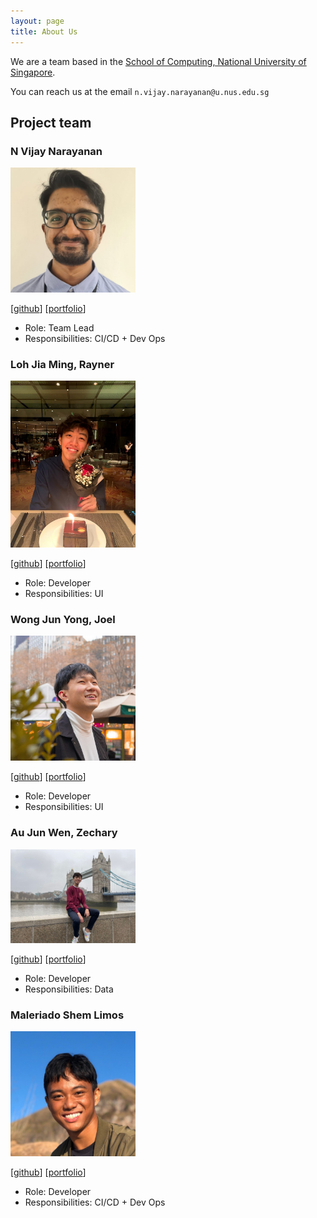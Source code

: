 ```yaml
---
layout: page
title: About Us
---
```


We are a team based in the [School of Computing, National University of Singapore](http://www.comp.nus.edu.sg).

You can reach us at the email `n.vijay.narayanan@u.nus.edu.sg`

## Project team

### N Vijay Narayanan

<img src="images/myc37.png" width="200px">

[[github](http://github.com/myc37)]
[[portfolio](team/myc37.md)]

* Role: Team Lead
* Responsibilities: CI/CD + Dev Ops

### Loh Jia Ming, Rayner

<img src="images/raynerljm.png" width="200px">

[[github](http://github.com/raynerljm)] [[portfolio](team/myc37.md)]

* Role: Developer
* Responsibilities: UI

### Wong Jun Yong, Joel

<img src="images/joelwongjy.png" width="200px">

[[github](http://github.com/joelwongjy)]
[[portfolio](team/joelwongjy.md)]

* Role: Developer
* Responsibilities: UI

### Au Jun Wen, Zechary

<img src="images/zechajw.png" width="200px">

[[github](http://github.com/zechajw)]
[[portfolio](team/zechajw.md)]

* Role: Developer
* Responsibilities: Data

### Maleriado Shem Limos

<img src="images/sheimoria.png" width="200px">

[[github](http://github.com/sheimoria)]
[[portfolio](team/sheimoria.md)]

* Role: Developer
* Responsibilities: CI/CD + Dev Ops
